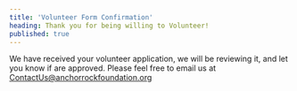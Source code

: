 ```yaml
---
title: 'Volunteer Form Confirmation'
heading: Thank you for being willing to Volunteer!
published: true
---
```

We have received your volunteer application, we will be reviewing it, and let you know if are approved. Please feel free to email us at <ContactUs@anchorrockfoundation.org>
